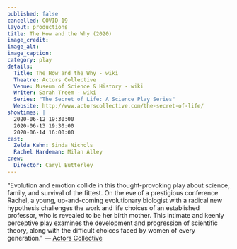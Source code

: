 ```yaml
---
published: false
cancelled: COVID-19
layout: productions
title: The How and the Why (2020)
image_credit: 
image_alt:
image_caption:
category: play
details:
  Title: The How and the Why - wiki
  Theatre: Actors Collective
  Venue: Museum of Science & History - wiki
  Writer: Sarah Treem - wiki
  Series: "The Secret of Life: A Science Play Series"
  Website: http://www.actorscollective.com/the-secret-of-life/
showtimes: |
  2020-06-12 19:30:00
  2020-06-13 19:30:00
  2020-06-14 16:00:00
cast:
  Zelda Kahn: Sinda Nichols
  Rachel Hardeman: Milan Alley
crew:
  Director: Caryl Butterley
--- 
```


"Evolution and emotion collide in this thought-provoking play about science, family, and survival of the fittest. On the eve of a prestigious conference Rachel, a young, up-and-coming evolutionary biologist with a radical new hypothesis challenges the work and life choices of an established professor, who is revealed to be her birth mother. This intimate and keenly perceptive play examines the development and progression of scientific theory, along with the difficult choices faced by women of every generation." — [Actors Collective](http://www.actorscollective.com/the-secret-of-life/)
